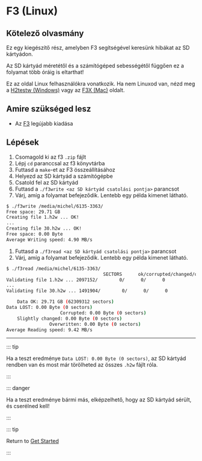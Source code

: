 # F3 (Linux)

## Kötelező olvasmány

Ez egy kiegészítő rész, amelyben F3 segítségével keresünk hibákat az SD kártyádon.

Az SD kártyád méretétől és a számítógéped sebességétől függően ez a folyamat több óráig is eltarthat!

Ez az oldal Linux felhasználókra vonatkozik. Ha nem Linuxod van, nézd meg a [H2testw (Windows)](h2testw-\(windows\)) vagy az [F3X (Mac)](f3x-\(mac\)) oldalt.

## Amire szükséged lesz

- Az [F3](https://github.com/AltraMayor/f3/releases/tag/v8.0) legújabb kiadása

## Lépések

1. Csomagold ki az f3 `.zip` fájlt
2. Lépj `cd` paranccsal az f3 könyvtárba
3. Futtasd a `make`-et az F3 összeállításához
4. Helyezd az SD kártyád a számítógépbe
5. Csatold fel az SD kártyád
6. Futtasd a `./f3write <az SD kártyád csatolási pontja>` parancsot
7. Várj, amíg a folyamat befejeződik. Lentebb egy példa kimenet látható.

```bash
$ ./f3write /media/michel/6135-3363/
Free space: 29.71 GB
Creating file 1.h2w ... OK!
...
Creating file 30.h2w ... OK!
Free space: 0.00 Byte
Average Writing speed: 4.90 MB/s
```

1. Futtasd a `./f3read <az SD kártyád csatolási pontja>` parancsot
2. Várj, amíg a folyamat befejeződik. Lentebb egy példa kimenet látható.

```bash
$ ./f3read /media/michel/6135-3363/
									SECTORS      ok/corrupted/changed/overwritten
Validating file 1.h2w ... 2097152/        0/      0/      0
...
Validating file 30.h2w ... 1491904/        0/      0/      0

	Data OK: 29.71 GB (62309312 sectors)
Data LOST: 0.00 Byte (0 sectors)
					Corrupted: 0.00 Byte (0 sectors)
	Slightly changed: 0.00 Byte (0 sectors)
				Overwritten: 0.00 Byte (0 sectors)
Average Reading speed: 9.42 MB/s
```

___

::: tip

Ha a teszt eredménye `Data LOST: 0.00 Byte (0 sectors)`, az SD kártyád rendben van és most már törölheted az összes `.h2w` fájlt róla.

:::

::: danger

Ha a teszt eredménye bármi más, elképzelhető, hogy az SD kártyád sérült, és cserélned kell!

:::

::: tip

Return to [Get Started](get-started)

:::
